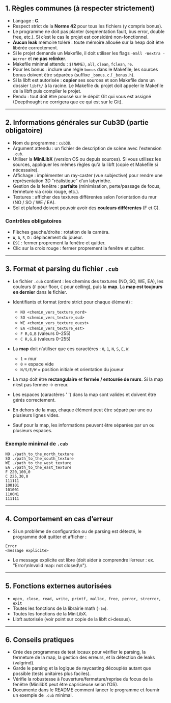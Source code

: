 ## 1. Règles communes (à respecter strictement)

* Langage : **C**.
* Respect strict de la **Norme 42** pour tous les fichiers (y compris bonus).
* Le programme ne doit pas planter (segmentation fault, bus error, double free, etc.). Si c’est le cas le projet est considéré non-fonctionnel.
* **Aucun leak** mémoire toléré : toute mémoire allouée sur la heap doit être libérée correctement.
* Si le projet demande un Makefile, il doit utiliser les flags `-Wall -Wextra -Werror` et **ne pas relinker**.
* Makefile minimal attendu : `$(NAME)`, `all`, `clean`, `fclean`, `re`.
* Pour les bonus : inclure une règle `bonus` dans le Makefile; les sources bonus doivent être séparées (suffixe `_bonus.c` / `_bonus.h`).
* Si la libft est autorisée : **copier** ses sources et son Makefile dans un dossier `libft/` à la racine. Le Makefile du projet doit appeler le Makefile de la libft puis compiler le projet.
* Rendu : tout doit être poussé sur le dépôt Git qui vous est assigné (Deepthought ne corrigera que ce qui est sur le Git).

---

## 2. Informations générales sur Cub3D (partie obligatoire)

* Nom du programme : `cub3D`.
* Argument attendu : un fichier de description de scène avec l'extension `.cub`.
* Utiliser la **MiniLibX** (version OS ou depuis sources). Si vous utilisez les sources, appliquer les mêmes règles qu'à la libft (copie et Makefile si nécessaire).
* Affichage : implémenter un ray-caster (vue subjective) pour rendre une représentation 3D "réalistique" d’un labyrinthe.
* Gestion de la fenêtre : **parfaite** (minimisation, perte/passage de focus, fermeture via croix rouge, etc.).
* Textures : afficher des textures différentes selon l’orientation du mur (NO / SO / WE / EA).
* Sol et plafond doivent pouvoir avoir des **couleurs différentes** (F et C).

### Contrôles obligatoires

* Flèches gauche/droite : rotation de la caméra.
* `W`, `A`, `S`, `D` : déplacement du joueur.
* `ESC` : fermer proprement la fenêtre et quitter.
* Clic sur la croix rouge : fermer proprement la fenêtre et quitter.

---

## 3. Format et parsing du fichier `.cub`

* Le fichier `.cub` contient : les chemins des textures (NO, SO, WE, EA), les couleurs (`F` pour floor, `C` pour ceiling), puis la **map**. La **map est toujours en dernier** dans le fichier.

* Identifiants et format (ordre strict pour chaque élément) :

  * `NO <chemin_vers_texture_nord>`
  * `SO <chemin_vers_texture_sud>`
  * `WE <chemin_vers_texture_ouest>`
  * `EA <chemin_vers_texture_est>`
  * `F R,G,B` (valeurs 0–255)
  * `C R,G,B` (valeurs 0–255)

* La **map** doit n’utiliser que ces caractères : `0`, `1`, `N`, `S`, `E`, `W`.

  * `1` = mur
  * `0` = espace vide
  * `N/S/E/W` = position initiale et orientation du joueur

* La map doit être **rectangulaire** et **fermée / entourée de murs**. Si la map n’est pas fermée → erreur.

* Les espaces (caractères ' ') dans la map sont valides et doivent être gérés correctement.

* En dehors de la map, chaque élément peut être séparé par une ou plusieurs lignes vides.

* Sauf pour la map, les informations peuvent être séparées par un ou plusieurs espaces.

### Exemple minimal de `.cub`

```
NO ./path_to_the_north_texture
SO ./path_to_the_south_texture
WE ./path_to_the_west_texture
EA ./path_to_the_east_texture
F 220,100,0
C 225,30,0
111111
100101
101001
1100N1
111111
```

---

## 4. Comportement en cas d’erreur

* Si un problème de configuration ou de parsing est détecté, le programme doit quitter et afficher :

```
Error
<message explicite>
```

* Le message explicite est libre (doit aider à comprendre l’erreur : ex. "Error\nInvalid map: not closed\n").

---

## 5. Fonctions externes autorisées

* `open, close, read, write, printf, malloc, free, perror, strerror, exit`
* Toutes les fonctions de la librairie math (`-lm`).
* Toutes les fonctions de la MiniLibX.
* Libft autorisée (voir point sur copie de la libft ci‑dessus).

---

## 6. Conseils pratiques

* Crée des programmes de test locaux pour vérifier le parsing, la fermeture de la map, la gestion des erreurs, et la détection de leaks (valgrind).
* Garde le parsing et la logique de raycasting découplés autant que possible (tests unitaires plus faciles).
* Vérifie la robustesse à l’ouverture/fermeture/reprise du focus de la fenêtre (MinilibX peut être capricieuse selon l’OS).
* Documente dans le README comment lancer le programme et fournir un exemple de `.cub` minimal.

